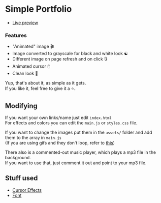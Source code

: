 # Simple Portfolio
- [Live preview](https://a2uma0.github.io/simpleportfolio/)

### Features
- "Animated" image 🎬
- Image converted to grayscale for black and white look ☯️
- Different image on page refresh and on click 🔃
- Animated cursor 🖱️
- Clean look 🧹

Yup, that's about it, as simple as it gets. <br>
If you like it, feel free to give it a ⭐.

## Modifying
If you want your own links/name just edit `index.html` <br>
For effects and colors you can edit the `main.js` or `styles.css` file.

If you want to change the images put them in the `assets/` folder and add them to the array in `main.js` <br>
(If you are using gifs and they don't loop, refer to [this](https://stackoverflow.com/questions/40498474/play-gif-image-in-html-with-infinite-loop))

There also is a commented-out music player, which plays a mp3 file in the background. <br>
If you want to use that, just comment it out and point to your mp3 file.
## Stuff used
- [Cursor Effects](https://github.com/tholman/cursor-effects)
- [Font](https://fonts.google.com/specimen/Poppins)
